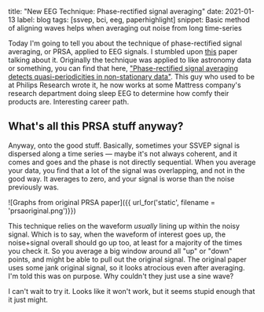 title: "New EEG Technique: Phase-rectified signal averaging"
date: 2021-01-13
label: blog
tags: [ssvep, bci, eeg, paperhighlight]
snippet: Basic method of aligning waves helps when averaging out noise from long time-series

Today I'm going to tell you about the technique of phase-rectified signal averaging, or PRSA, applied to EEG signals. I stumbled upon [this](http://citeseerx.ist.psu.edu/viewdoc/download?doi=10.1.1.160.879&rep=rep1&type=pdf) paper talking about it. Originally the technique was applied to like astronomy data or something, you can find that here, ["Phase-rectified signal averaging detects quasi-periodicities in non-stationary
data"](https://www.sciencedirect.com/science/article/pii/S037843710501006X). This guy who used to be at Philips Research wrote it, he now works at some Mattress company's research department doing sleep EEG to determine how comfy their products are. Interesting career path.

## What's all this PRSA stuff anyway?
Anyway, onto the good stuff. Basically, sometimes your SSVEP signal is dispersed along a time series — maybe it's not always coherent, and it comes and goes and the phase is not directly sequential. When you average your data, you find that a lot of the signal was overlapping, and not in the good way. It averages to zero, and your signal is worse than the noise previously was. 


![Graphs from original PRSA paper]({{ url_for('static', filename = 'prsaoriginal.png')}})

This technique relies on the waveform *usually* lining up within the noisy signal. Which is to say, when the waveform of interest goes up, the noise+signal overall should go up too, at least for a majority of the times you check it. So you average a big window around all "up" or "down" points, and might be able to pull out the original signal. The original paper uses some jank original signal, so it looks atrocious even after averaging. I'm told this was on purpose. Why couldn't they just use a sine wave?

I can't wait to try it. Looks like it won't work, but it seems stupid enough that it just might.

